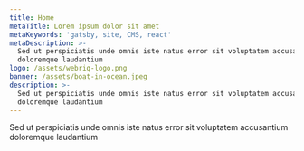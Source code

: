 ```yaml
---
title: Home
metaTitle: Lorem ipsum dolor sit amet
metaKeywords: 'gatsby, site, CMS, react'
metaDescription: >-
  Sed ut perspiciatis unde omnis iste natus error sit voluptatem accusantium
  doloremque laudantium
logo: /assets/webriq-logo.png
banner: /assets/boat-in-ocean.jpeg
description: >-
  Sed ut perspiciatis unde omnis iste natus error sit voluptatem accusantium
  doloremque laudantium
---
```

Sed ut perspiciatis unde omnis iste natus error sit voluptatem accusantium doloremque laudantium
